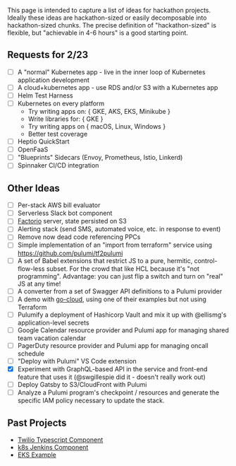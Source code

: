 This page is intended to capture a list of ideas for hackathon projects. Ideally these ideas are hackathon-sized or easily decomposable into hackathon-sized chunks. The precise definition of "hackathon-sized" is flexible, but "achievable in 4-6 hours" is a good starting point.

## Requests for 2/23
- [ ] A "normal" Kubernetes app - live in the inner loop of Kubernetes application development
- [ ] A cloud+kubernetes app - use RDS and/or S3 with a Kubernetes app
- [ ] Helm Test Harness
- [ ] Kubernetes on every platform
   - Try writing apps on: { GKE, AKS, EKS, Minikube }
   - Write libraries for: { GKE }
   - Try writing apps on { macOS, Linux, Windows }
   - Better test coverage
- [ ] Heptio QuickStart
- [ ] OpenFaaS
- [ ] "Blueprints" Sidecars (Envoy, Prometheus, Istio, Linkerd)
- [ ] Spinnaker CI/CD integration

## Other Ideas
- [ ] Per-stack AWS bill evaluator
- [ ] Serverless Slack bot component
- [ ] [Factorio](http://factorio.com/) server, state persisted on S3
- [ ] Alerting stack (send SMS, automated voice, etc. in response to event)
- [ ] Remove now dead code referencing PPCs
- [ ] Simple implementation of an "import from terraform" service using https://github.com/pulumi/tf2pulumi
- [ ] A set of Babel extensions that restrict JS to a pure, hermitic, control-flow-less subset. For the crowd that like HCL because it's "not programming". Advantage: you can just flip a switch and turn on "real" JS at any time!
- [ ] A converter from a set of Swagger API definitions to a Pulumi provider
- [ ] A demo with [go-cloud](https://github.com/google/go-cloud), using one of their examples but not using Terraform
- [ ] Pulumify a deployment of Hashicorp Vault and mix it up with @ellismg's application-level secrets
- [ ] Google Calendar resource provider and Pulumi app for managing shared team vacation calendar
- [ ] PagerDuty resource provider and Pulumi app for managing oncall schedule
- [ ] "Deploy with Pulumi" VS Code extension
- [X] Experiment with GraphQL-based API in the service and front-end feature that uses it (@swgillespie did it - doesn't really work out)
- [ ] Deploy Gatsby to S3/CloudFront with Pulumi
- [ ] Analyze a Pulumi program's checkpoint / resources and generate the specific IAM policy necessary to update the stack.

## Past Projects
- [Twilio Typescript Component](https://github.com/pulumi/examples/tree/master/twilio-ts-component)
- [k8s Jenkins Component](https://github.com/pulumi/examples/tree/master/kubernetes-ts-jenkins)
- [EKS Example](https://github.com/pulumi/examples/tree/pgavlin/eks/aws-ts-eks)
